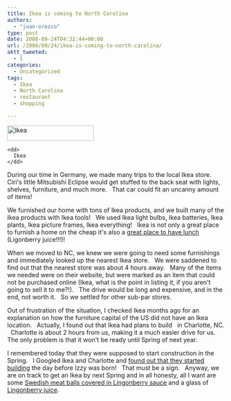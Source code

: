 ```yaml
---
title: Ikea is coming to North Carolina
authors: 
  - "juan-orozco"
type: post
date: 2008-09-24T04:32:44+00:00
url: /2008/09/24/ikea-is-coming-to-north-carolina/
aktt_tweeted:
  - 1
categories:
  - Uncategorized
tags:
  - Ikea
  - North Carolina
  - restaurant
  - shopping

---
```

<div class="mceTemp" style="text-align:left;">
  <dl>
    <dt>
      <a href="http://www.ikea.com/us/en/"><img class="size-medium wp-image-712" title="ikea" src="https://i0.wp.com/guamaso.com/wp-content/uploads/2008/09/ikea.gif?resize=200%2C35" alt="Ikea" width="200" height="35" data-recalc-dims="1" /></a>
    </dt>
    
    <dd>
      Ikea
    </dd>
  </dl>
</div>

<p style="text-align:left;">
  During our time in Germany, we made many trips to the local Ikea store.   Ciri's little Mitsubishi Eclipse would get stuffed to the back seat with lights, shelves, furniture, and much more.   That car could fit an uncanny amount of items!
</p>

<p style="text-align:left;">
  We furnished our home with tons of Ikea products, and we built many of the Ikea products with Ikea tools!   We used Ikea light bulbs, Ikea batteries, Ikea plants, Ikea picture frames, Ikea everything!   Ikea is not only a great place to furnish a home on the cheap it's also a <a href="http://www.ikea.com/webapp/wcs/stores/servlet/IkeaNearYouView?storeId=12&catalogId=11001&langId=-1&StoreName=localfood" target="_blank" rel="noopener noreferrer">great place to have lunch</a> (Ligonberry juice!!!)!
</p>

<p style="text-align:left;">
  When we moved to NC, we knew we were going to need some furnishings and immediately looked up the nearest Ikea store.   We were saddened to find out that the nearest store was about 4 hours away.   Many of the items we needed were on their website, but were marked as an item that could not be purchased online (Ikea, what is the point in listing it, if you aren't going to sell it to me?!).   The drive would be long and expensive, and in the end, not worth it.   So we settled for other sub-par stores.
</p>

<p style="text-align:left;">
  Out of frustration of the situation, I checked Ikea months ago for an explanation on how the furniture capital of the US did not have an Ikea location.   Actually, I found out that Ikea had plans to build   in Charlotte, NC.   Charlotte is about 2 hours from us, making it a much easier drive for us.   The only problem is that it won't be ready until Spring of next year.
</p>

<p style="text-align:left;">
  I remembered today that they were supposed to start construction in the Spring.   I Googled Ikea and Charlotte and <a href="http://www.bizjournals.com/charlotte/stories/2008/04/07/daily34.html" target="_blank" rel="noopener noreferrer">found out that they started building</a> the day before Izzy was born!   That must be a sign.   Anyway, we are on track to get an Ikea by next Spring and in all honesty, all I want are some <a href="http://www.ikea.com/webapp/wcs/stores/servlet/IkeaNearYouView?storeId=12&catalogId=11001&langId=-1&StoreName=localfood#2" target="_blank" rel="noopener noreferrer">Swedish meat balls covered in Lingonberry sauce</a> and a glass of<a href="http://saimaabeverages.com/eng/production/juice/lingonberry.html" target="_blank" rel="noopener noreferrer"> Lingonberry juice</a>.
</p>